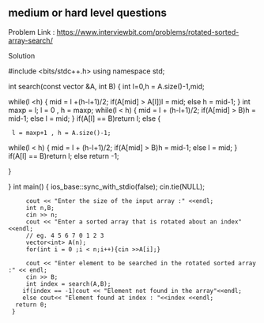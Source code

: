 ## medium or hard level questions

Problem Link : https://www.interviewbit.com/problems/rotated-sorted-array-search/

Solution

#include <bits/stdc++.h> 
using namespace std;
 	
int search(const vector<int> &A, int B) {
int l=0,h = A.size()-1,mid;

while(l <h)
{
    mid = l +(h-l+1)/2;
    if(A[mid] > A[l])l = mid;
    else h = mid-1;
}
int maxp = l;
  l = 0 , h = maxp;
  while(l < h)
  {
      mid = l + (h-l+1)/2;
      if(A[mid] > B)h = mid-1;
      else l = mid;
  }
 if(A[l] == B)return l;
 else
 {
     
     l = maxp+1 , h = A.size()-1;
  while(l < h)
  {
      mid = l + (h-l+1)/2;
      if(A[mid] > B)h = mid-1;
      else l = mid;
  }
    if(A[l] == B)return l;
 else return -1; 
     
     
 }
    
    
    
}
 int main() {
 	 ios_base::sync_with_stdio(false); 
 	     cin.tie(NULL);
 	     
 	     cout << "Enter the size of the input array :" <<endl; 
 	     int n,B;
 	     cin >> n;
 	     cout << "Enter a sorted array that is rotated about an index"<<endl;
 	     // eg. 4 5 6 7 0 1 2 3
 	     vector<int> A(n);
 	     for(int i = 0 ;i < n;i++){cin >>A[i];}

 	     cout << "Enter element to be searched in the rotated sorted array :" << endl;
 	 	 cin >> B;
 	 	 int index = search(A,B);
 	 	if(index == -1)cout << "Element not found in the array"<<endl;
 	 	else cout<< "Element found at index : "<<index <<endl;
 	  return 0;
 	 }
